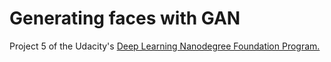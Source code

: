 # Generating faces with GAN

Project 5 of the Udacity's [Deep Learning Nanodegree Foundation Program.](https://www.udacity.com/course/deep-learning-nanodegree-foundation--nd101)
